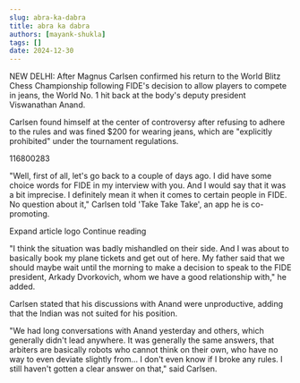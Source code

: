 ```yaml
---
slug: abra-ka-dabra
title: abra ka dabra
authors: [mayank-shukla]
tags: []
date: 2024-12-30
---
```


NEW DELHI: After Magnus Carlsen confirmed his return to the World Blitz Chess Championship following FIDE's decision to allow players to compete in jeans, the World No. 1 hit back at the body's deputy president Viswanathan Anand.

Carlsen found himself at the center of controversy after refusing to adhere to the rules and was fined $200 for wearing jeans, which are "explicitly prohibited" under the tournament regulations.

116800283

"Well, first of all, let's go back to a couple of days ago. I did have some choice words for FIDE in my interview with you. And I would say that it was a bit imprecise. I definitely mean it when it comes to certain people in FIDE. No question about it," Carlsen told 'Take Take Take', an app he is co-promoting.

Expand article logo  Continue reading

"I think the situation was badly mishandled on their side. And I was about to basically book my plane tickets and get out of here. My father said that we should maybe wait until the morning to make a decision to speak to the FIDE president, Arkady Dvorkovich, whom we have a good relationship with," he added.

Carlsen stated that his discussions with Anand were unproductive, adding that the Indian was not suited for his position.

"We had long conversations with Anand yesterday and others, which generally didn't lead anywhere. It was generally the same answers, that arbiters are basically robots who cannot think on their own, who have no way to even deviate slightly from... I don't even know if I broke any rules. I still haven't gotten a clear answer on that," said Carlsen.
